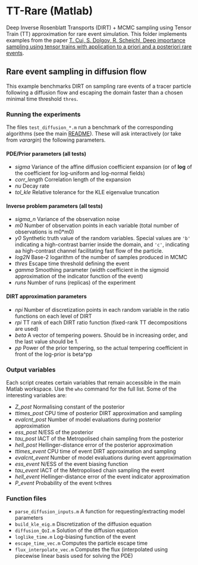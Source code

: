 # TT-Rare (Matlab)
Deep Inverse Rosenblatt Transports (DIRT) + MCMC sampling using Tensor Train (TT) approximation for rare event simulation. This folder implements examples from the paper [T. Cui, S. Dolgov, R. Scheichl, Deep importance sampling using tensor trains with application to a priori and a posteriori rare events](https://arxiv.org/abs/2209.01941).


## Rare event sampling in diffusion flow

This example benchmarks DIRT on sampling rare events of a tracer particle following a diffusion flow and escaping the domain faster than a chosen minimal time threshold `thres`.

### Running the experiments

The files `test_diffusion_*.m` run a benchmark of the corresponding algorithms (see the main [README](https://github.com/dolgov/TT-IRT/blob/master/README.md)).
These will ask interactively (or take from *varargin*) the following parameters.
#### PDE/Prior parameters (all tests)
 * *sigma* Variance of the affine diffusion coefficient expansion (or of **log** of the coefficient for log-uniform and log-normal fields)
 * *corr_length* Correlation length of the expansion
 * *nu* Decay rate
 * *tol_kle* Relative tolerance for the KLE eigenvalue truncation

#### Inverse problem parameters (all tests)
 * *sigma_n* Variance of the observation noise
 * *m0* Number of observation points in each variable (total number of observations is m0*m0)
 * *y0* Synthetic truth value of the random variables. Special values are `'b'` indicating a high-contrast barrier inside the domain, and `'c'`, indicating aa high-contrast channel facilitating fast flow of the particle.
 * *log2N* Base-2 logarithm of the number of samples produced in MCMC
 * *thres* Escape time threshold defining the event
 * *gamma* Smoothing parameter (width coefficient in the sigmoid approximation of the indicator function of the event)
 * *runs* Number of runs (replicas) of the experiment

#### DIRT approximation parameters

 * *npi* Number of discretization points in each random variable in the ratio functions on each level of DIRT
 * *rpi* TT rank of each DIRT ratio function (fixed-rank TT decompositions are used)
 * *beta* A vector of tempering powers. Should be in increasing order, and the last value should be 1.
 * *pp* Power of the prior tempering, so the actual tempering coefficient in front of the log-prior is beta^pp


### Output variables

Each script creates certain variables that remain accessible in the main Matlab workspace.
Use the `who` command for the full list.
Some of the interesting variables are:

 * *Z_post* Normalising constant of the posterior
 * *ttimes_post* CPU time of posterior DIRT approximation and sampling
 * *evalcnt_post* Number of model evaluations during posterior approximation
 * *ess_post* N/ESS of the posterior
 * *tau_post* IACT of the Metropolised chain sampling from the posterior
 * *hell_post* Hellinger-distance error of the posterior approximation
 * *ttimes_event* CPU time of event DIRT approximation and sampling
 * *evalcnt_event* Number of model evaluations during event approximation
 * *ess_event* N/ESS of the event biasing function
 * *tau_event* IACT of the Metropolised chain sampling the event
 * *hell_event* Hellinger-distance error of the event indicator approximation
 * *P_event* Probability of the event t<thres

### Function files

 * `parse_diffusion_inputs.m`    A function for requesting/extracting model parameters
 * `build_kle_eig.m`             Discretization of the diffusion equation
 * `diffusion_QoI.m`             Solution of the diffusion equation
 * `loglike_time.m`              Log-biasing function of the event
 * `escape_time_vec.m`           Computes the particle escape time
 * `flux_interpolate_vec.m`      Computes the flux (interpolated using piecewise linear basis used for solving the PDE)

